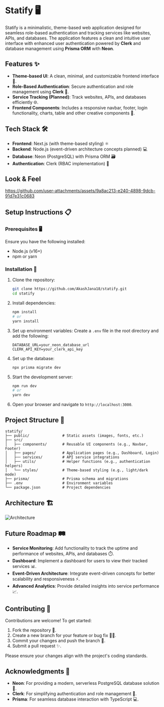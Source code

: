 # Statify 🖥️

Statify is a minimalistic, theme-based web application designed for seamless role-based authentication and tracking services like websites, APIs, and databases. The application features a clean and intuitive user interface with enhanced user authentication powered by **Clerk** and database management using **Prisma ORM** with **Neon**.

## Features ✨

- **Theme-based UI**: A clean, minimal, and customizable frontend interface 🎨.
- **Role-Based Authentication**: Secure authentication and role management using **Clerk** 🔐.
- **Service Tracking (Planned)**: Track websites, APIs, and databases efficiently 🌐.
- **Frontend Components**: Includes a responsive navbar, footer, login functionality, charts, table and other creative components 🧩.

## Tech Stack 🛠️

- **Frontend**: Next.js (with theme-based styling) ⚛️
- **Backend**: Node.js (event-driven architecture concepts planned) 💻
- **Database**: Neon (PostgreSQL) with Prisma ORM 🗃️
- **Authentication**: Clerk (RBAC implementation) 🔑

## Look & Feel

https://github.com/user-attachments/assets/9a8ac213-e240-4898-9dcb-91d7e31c0683

## Setup Instructions 📋

### Prerequisites 🖥️

Ensure you have the following installed:

- Node.js (v16+)
- npm or yarn

### Installation 🔧

1. Clone the repository:
   ```bash
   git clone https://github.com/AkashJana18/statify.git
   cd statify
   ```

2. Install dependencies:
   ```bash
   npm install
   # or
   yarn install
   ```

3. Set up environment variables:
   Create a `.env` file in the root directory and add the following:
   ```env
   DATABASE_URL=your_neon_database_url
   CLERK_API_KEY=your_clerk_api_key
   ```

4. Set up the database:
   ```bash
   npx prisma migrate dev
   ```

5. Start the development server:
   ```bash
   npm run dev
   # or
   yarn dev
   ```

6. Open your browser and navigate to `http://localhost:3000`.

## Project Structure 📂

```
statify/
├── public/               # Static assets (images, fonts, etc.)
├── src/
│   ├── components/       # Reusable UI components (e.g., Navbar, Footer)
│   ├── pages/            # Application pages (e.g., Dashboard, Login)
│   ├── services/         # API service integrations
│   ├── utils/            # Helper functions (e.g., authentication helpers)
│   └── styles/           # Theme-based styling (e.g., light/dark mode)
├── prisma/               # Prisma schema and migrations
├── .env                  # Environment variables
└── package.json          # Project dependencies
```

## Architecture 🏗️

![Architecture](https://github.com/user-attachments/assets/e21cf52a-9d40-4ee2-b982-b42fb05a13a6)

## Future Roadmap 🛤️

- **Service Monitoring**: Add functionality to track the uptime and performance of websites, APIs, and databases ⏱️.
- **Dashboard**: Implement a dashboard for users to view their tracked services 📊.
- **Event-Driven Architecture**: Integrate event-driven concepts for better scalability and responsiveness ⚡.
- **Advanced Analytics**: Provide detailed insights into service performance 📈.

## Contributing 🤝

Contributions are welcome! To get started:

1. Fork the repository 🍴.
2. Create a new branch for your feature or bug fix 🧑‍💻.
3. Commit your changes and push the branch 🚀.
4. Submit a pull request ✨.

Please ensure your changes align with the project's coding standards.


## Acknowledgments 🙏

- **Neon**: For providing a modern, serverless PostgreSQL database solution 🌟.
- **Clerk**: For simplifying authentication and role management 🔐.
- **Prisma**: For seamless database interaction with TypeScript 💻.

